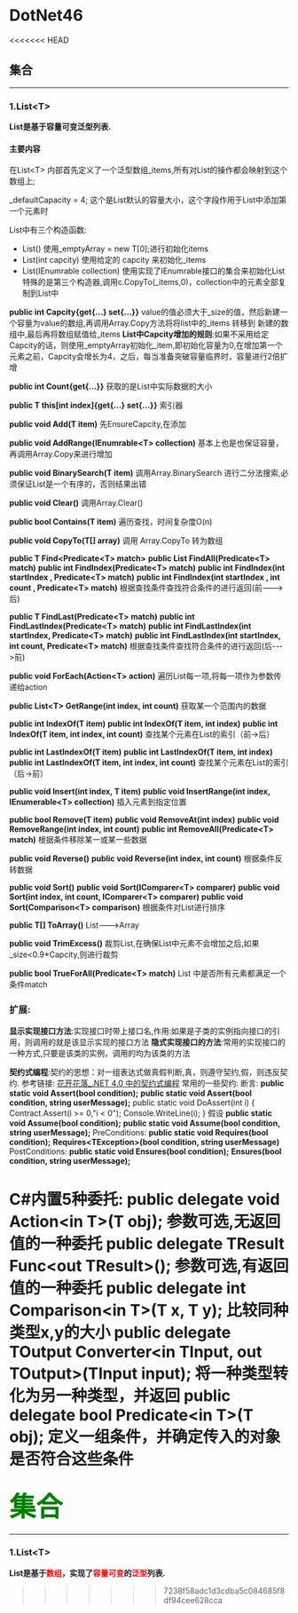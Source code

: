 # DotNet46

<<<<<<< HEAD
## 集合
---
### 1.List\<T\>
 __List是基于容量可变泛型列表.__

#### 主要内容
在List\<T\> 内部首先定义了一个泛型数组_items,所有对List的操作都会映射到这个数组上;

_defaultCapacity = 4; 这个是List默认的容量大小，这个字段作用于List中添加第一个元素时

List中有三个构造函数:
- List() 使用_emptyArray = new T[0];进行初始化items
- List(int capcity) 使用给定的 capcity 来初始化_items
- List(IEnumrable<T> collection) 使用实现了IEnumrable接口的集合来初始化List
特殊的是第三个构造器,调用c.CopyTo(_items,0)，collection中的元素全部复制到List中

__public int Capcity{get{...} set{...}}__
value的值必须大于_size的值，然后新建一个容量为value的数组,再调用Array.Copy方法将将list中的_items 转移到 新建的数组中,最后再将数组赋值给_items
__List中Capcity增加的规则__:如果不采用给定Capcity的话，则使用_emptyArray初始化_item,即初始化容量为0,在增加第一个元素之前，Capcity会增长为4，之后，每当准备突破容量临界时，容量进行2倍扩增

__public int Count{get{...}}__
获取的是List中实际数据的大小

__public T this[int index]{get{...} set{...}}__ 
 索引器

__public void Add(T item)__ 
先EnsureCapcity,在添加

__public void AddRange(IEnumrable<T\> collection)__ 
基本上也是也保证容量，再调用Array.Copy来进行增加

__public void BinarySearch(T item)__ 
调用Array.BinarySearch 进行二分法搜索,必须保证List是一个有序的，否则结果出错

__public void Clear()__
调用Array.Clear()

__public bool Contains(T item)__
遍历查找，时间复杂度O(n)

__public void CopyTo(T[] array)__ 
调用 Array.CopyTo 转为数组

__public T Find<Predicate<T\> match>__
__public List<T> FindAll(Predicate<T\> match)__
__public int FindIndex(Predicate<T\> match)__
__public int FindIndex(int startIndex , Predicate<T\> match)__
__public int FindIndex(int startIndex , int count , Predicate<T\> match)__
根据查找条件查找符合条件的进行返回(前--->后)

__public T FindLast(Predicate<T\> match)__
__public int FindLastIndex(Predicate<T\> match)__
__public int FindLastIndex(int startIndex, Predicate<T\> match)__
__public int FindLastIndex(int startIndex, int count, Predicate<T\> match)__
根据查找条件查找符合条件的进行返回(后--->前)

__public void ForEach(Action<T\> action)__
遍历List每一项,将每一项作为参数传递给action

__public List<T\> GetRange(int index, int count)__
获取某一个范围内的数据

__public int IndexOf(T item)__
__public int IndexOf(T item, int index)__
__public int IndexOf(T item, int index, int count)__
查找某个元素在List的索引（前->后）

__public int LastIndexOf(T item)__
__public int LastIndexOf(T item, int index)__
__public int LastIndexOf(T item, int index, int count)__
查找某个元素在List的索引（后->前）

__public void Insert(int index, T item)__
__public void InsertRange(int index, IEnumerable<T\> collection)__
插入元素到指定位置

__public bool Remove(T item)__
__public void RemoveAt(int index)__
__public void RemoveRange(int index, int count)__
__public int RemoveAll(Predicate<T\> match)__
根据条件移除某一或某一些数据

__public void Reverse()__
__public void Reverse(int index, int count)__
根据条件反转数据

__public void Sort()__
__public void Sort(IComparer<T\> comparer)__
__public void Sort(int index, int count, IComparer<T\> comparer)__
__public void Sort(Comparison<T\> comparison)__
根据条件对List进行排序

__public T[] ToArray()__
List--->Array

__public void TrimExcess()__
裁剪List,在确保List中元素不会增加之后,如果_size<0.9*Capcity,则进行裁剪

__public bool TrueForAll(Predicate<T\> match)__
List 中是否所有元素都满足一个条件match

### 扩展:
__显示实现接口方法__:实现接口时带上接口名,作用:如果是子类的实例指向接口的引用，则调用的就是该显示实现的接口方法
__隐式实现接口的方法__:常用的实现接口的一种方式,只要是该类的实例，调用的均为该类的方法

__契约式编程__:契约的思想：对一组表达式做真假判断,真，则遵守契约,假，则违反契约.
参考链接:
[花开花落_.NET 4.0 中的契约式编程](http://www.baidu.com)
常用的一些契约:
断言:
__public static void Assert(bool condition);__
__public static void Assert(bool condition, string userMessage);__
public static void DoAssert(int i)
{
    Contract.Assert(i >= 0,"i < 0");
    Console.WriteLine(i);
}
假设
__public static void Assume(bool condition);__
__public static void Assume(bool condition, string userMessage);__
PreConditions:
__public static void Requires(bool condition);__
__Requires<TException\>(bool condition, string userMessage)__
PostConditions:
__public static void Ensures(bool condition);__
__Ensures(bool condition, string userMessage);__

__C#内置5种委托__:
__public delegate void Action<in T\>(T obj);__
参数可选,无返回值的一种委托
__public delegate TResult Func<out TResult\>();__
参数可选,有返回值的一种委托
__public delegate int Comparison<in T\>(T x, T y);__
比较同种类型x,y的大小
__public delegate TOutput Converter<in TInput, out TOutput\>(TInput input);__
将一种类型转化为另一种类型，并返回
__public delegate bool Predicate<in T\>(T obj);__ 
定义一组条件，并确定传入的对象是否符合这些条件
=======
## <font color="green" size ="24">集合</font>
---
### 1.List\<T\>  
 __List是基于<font style="color:red;">数组</font>，实现了<font style="color:red;">容量可变</font>的<font style="color:red;">泛型</font>列表.__
>>>>>>> 7238f58adc1d3cdba5c084685f8df94cee628cca
